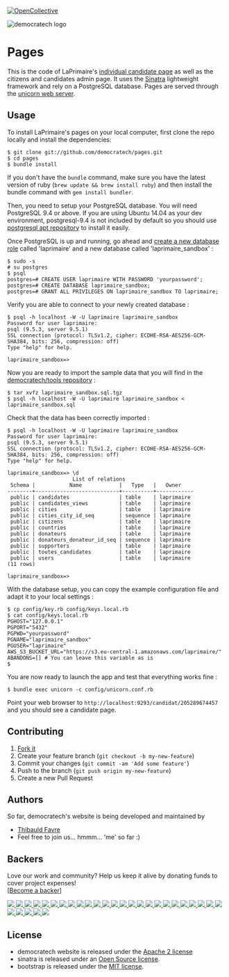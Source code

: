 [![OpenCollective](https://opencollective.com/laprimaire/badge/backers.svg)](https://opencollective.com/laprimaire#support)

![democratech logo](https://democratech.co/assets/images/democratech-logo-whitebg-260x64.png)
# Pages

This is the code of LaPrimaire's [individual candidate page](https://laprimaire.org/candidat/482702054584) as well as the citizens and candidates admin page. It uses the [Sinatra](http://www.sinatrarb.com/) lightweight framework and rely on a PostgreSQL database. Pages are served through the [unicorn web server](http://unicorn.bogomips.org/).

## Usage

To install LaPrimaire's pages on your local computer, first clone the repo locally and install the dependencies:

```console
$ git clone git://github.com/democratech/pages.git
$ cd pages
$ bundle install
```
If you don't have the `bundle` command, make sure you have the latest version of ruby (`brew update && brew install ruby`) and then install the bundle command with `gem install bundler`.

Then, you need to setup your PostgreSQL database. You will need PostgreSQL 9.4 or above. If you are using Ubuntu 14.04 as your dev environment, postgresql-9.4 is not included by default so you should use [postgresql apt repository](https://www.postgresql.org/download/linux/ubuntu/) to install it easily.

Once PostgreSQL is up and running, go ahead and [create a new database role](https://www.postgresql.org/docs/9.1/static/sql-createrole.html) called 'laprimaire' and a new database called 'laprimaire_sandbox' :
```console
$ sudo -s
# su postgres
$ psql
postgres=# CREATE USER laprimaire WITH PASSWORD 'yourpassword';
postgres=# CREATE DATABASE laprimaire_sandbox;
postgres=# GRANT ALL PRIVILEGES ON laprimaire_sandbox TO laprimaire;
```

Verify you are able to connect to your newly created database :
```console
$ psql -h localhost -W -U laprimaire laprimaire_sandbox
Password for user laprimaire: 
psql (9.5.3, server 9.5.1)
SSL connection (protocol: TLSv1.2, cipher: ECDHE-RSA-AES256-GCM-SHA384, bits: 256, compression: off)
Type "help" for help.

laprimaire_sandbox=>
```

Now you are ready to import the sample data that you will find in the [democratech/tools repository](https://github.com/democratech/tools/tree/master/sample_data) :
```console
$ tar xvfz laprimaire_sandbox.sql.tgz
$ psql -h localhost -W -U laprimaire laprimaire_sandbox < laprimaire_sandbox.sql
```

Check that the data has been correctly imported :
```console
$ psql -h localhost -W -U laprimaire laprimaire_sandbox
Password for user laprimaire: 
psql (9.5.3, server 9.5.1)
SSL connection (protocol: TLSv1.2, cipher: ECDHE-RSA-AES256-GCM-SHA384, bits: 256, compression: off)
Type "help" for help.

laprimaire_sandbox=> \d
                     List of relations
 Schema |           Name            |   Type   |   Owner    
--------+---------------------------+----------+------------
 public | candidates                | table    | laprimaire
 public | candidates_views          | table    | laprimaire
 public | cities                    | table    | laprimaire
 public | cities_city_id_seq        | sequence | laprimaire
 public | citizens                  | table    | laprimaire
 public | countries                 | table    | laprimaire
 public | donateurs                 | table    | laprimaire
 public | donateurs_donateur_id_seq | sequence | laprimaire
 public | supporters                | table    | laprimaire
 public | toutes_candidates         | table    | laprimaire
 public | users                     | table    | laprimaire
(11 rows)

laprimaire_sandbox=>
```

With the database setup, you can copy the example configuration file and adapt it to your local settings :
```console
$ cp config/key.rb config/keys.local.rb
$ cat config/keys.local.rb
PGHOST="127.0.0.1"
PGPORT="5432" 
PGPWD="yourpassword"
PGNAME="laprimaire_sandbox"
PGUSER="laprimaire"
AWS_S3_BUCKET_URL="https://s3.eu-central-1.amazonaws.com/laprimaire/"
ABANDONS=[] # You can leave this variable as is
$ 
```

You are now ready to launch the app and test that everything works fine :
```console
$ bundle exec unicorn -c config/unicorn.conf.rb
```

Point your web browser to ```http://localhost:9293/candidat/205289674457``` and you should see a candidate page.

## Contributing

1. [Fork it](http://github.com/democratech/LaPrimaire/fork)
2. Create your feature branch (`git checkout -b my-new-feature`)
3. Commit your changes (`git commit -am 'Add some feature'`)
4. Push to the branch (`git push origin my-new-feature`)
5. Create a new Pull Request

## Authors

So far, democratech's website is being developed and maintained by
* [Thibauld Favre](https://twitter.com/thibauld)
* Feel free to join us... hmmm... 'me' so far :)

## Backers

Love our work and community? Help us keep it alive by donating funds to cover project expenses!<br />
[[Become a backer](https://opencollective.com/laprimaire)]

  <a href="https://opencollective.com/laprimaire/backers/0/website" target="_blank">
    <img src="https://opencollective.com/laprimaire/backers/0/avatar">
  </a>
  <a href="https://opencollective.com/laprimaire/backers/1/website" target="_blank">
    <img src="https://opencollective.com/laprimaire/backers/1/avatar">
  </a>
  <a href="https://opencollective.com/laprimaire/backers/2/website" target="_blank">
    <img src="https://opencollective.com/laprimaire/backers/2/avatar">
  </a>
  <a href="https://opencollective.com/laprimaire/backers/3/website" target="_blank">
    <img src="https://opencollective.com/laprimaire/backers/3/avatar">
  </a>
  <a href="https://opencollective.com/laprimaire/backers/4/website" target="_blank">
    <img src="https://opencollective.com/laprimaire/backers/4/avatar">
  </a>
  <a href="https://opencollective.com/laprimaire/backers/5/website" target="_blank">
    <img src="https://opencollective.com/laprimaire/backers/5/avatar">
  </a>
  <a href="https://opencollective.com/laprimaire/backers/6/website" target="_blank">
    <img src="https://opencollective.com/laprimaire/backers/6/avatar">
  </a>
  <a href="https://opencollective.com/laprimaire/backers/7/website" target="_blank">
    <img src="https://opencollective.com/laprimaire/backers/7/avatar">
  </a>
  <a href="https://opencollective.com/laprimaire/backers/8/website" target="_blank">
    <img src="https://opencollective.com/laprimaire/backers/8/avatar">
  </a>
  <a href="https://opencollective.com/laprimaire/backers/9/website" target="_blank">
    <img src="https://opencollective.com/laprimaire/backers/9/avatar">
  </a>
  <a href="https://opencollective.com/laprimaire/backers/10/website" target="_blank">
    <img src="https://opencollective.com/laprimaire/backers/10/avatar">
  </a>
  <a href="https://opencollective.com/laprimaire/backers/11/website" target="_blank">
    <img src="https://opencollective.com/laprimaire/backers/11/avatar">
  </a>
  <a href="https://opencollective.com/laprimaire/backers/12/website" target="_blank">
    <img src="https://opencollective.com/laprimaire/backers/12/avatar">
  </a>
  <a href="https://opencollective.com/laprimaire/backers/13/website" target="_blank">
    <img src="https://opencollective.com/laprimaire/backers/13/avatar">
  </a>
  <a href="https://opencollective.com/laprimaire/backers/14/website" target="_blank">
    <img src="https://opencollective.com/laprimaire/backers/14/avatar">
  </a>
  <a href="https://opencollective.com/laprimaire/backers/15/website" target="_blank">
    <img src="https://opencollective.com/laprimaire/backers/15/avatar">
  </a>
  <a href="https://opencollective.com/laprimaire/backers/16/website" target="_blank">
    <img src="https://opencollective.com/laprimaire/backers/16/avatar">
  </a>
  <a href="https://opencollective.com/laprimaire/backers/17/website" target="_blank">
    <img src="https://opencollective.com/laprimaire/backers/17/avatar">
  </a>
  <a href="https://opencollective.com/laprimaire/backers/18/website" target="_blank">
    <img src="https://opencollective.com/laprimaire/backers/18/avatar">
  </a>
  <a href="https://opencollective.com/laprimaire/backers/19/website" target="_blank">
    <img src="https://opencollective.com/laprimaire/backers/19/avatar">
  </a>
  <a href="https://opencollective.com/laprimaire/backers/20/website" target="_blank">
    <img src="https://opencollective.com/laprimaire/backers/20/avatar">
  </a>
  <a href="https://opencollective.com/laprimaire/backers/21/website" target="_blank">
    <img src="https://opencollective.com/laprimaire/backers/21/avatar">
  </a>
  <a href="https://opencollective.com/laprimaire/backers/22/website" target="_blank">
    <img src="https://opencollective.com/laprimaire/backers/22/avatar">
  </a>
  <a href="https://opencollective.com/laprimaire/backers/23/website" target="_blank">
    <img src="https://opencollective.com/laprimaire/backers/23/avatar">
  </a>
  <a href="https://opencollective.com/laprimaire/backers/24/website" target="_blank">
    <img src="https://opencollective.com/laprimaire/backers/24/avatar">
  </a>
  <a href="https://opencollective.com/laprimaire/backers/25/website" target="_blank">
    <img src="https://opencollective.com/laprimaire/backers/25/avatar">
  </a>
  <a href="https://opencollective.com/laprimaire/backers/26/website" target="_blank">
    <img src="https://opencollective.com/laprimaire/backers/26/avatar">
  </a>
  <a href="https://opencollective.com/laprimaire/backers/27/website" target="_blank">
    <img src="https://opencollective.com/laprimaire/backers/27/avatar">
  </a>
  <a href="https://opencollective.com/laprimaire/backers/28/website" target="_blank">
    <img src="https://opencollective.com/laprimaire/backers/28/avatar">
  </a>
  <a href="https://opencollective.com/laprimaire/backers/29/website" target="_blank">
    <img src="https://opencollective.com/laprimaire/backers/29/avatar">
  </a>


## License

* democratech website is released under the [Apache 2 license](https://github.com/democratech/pages/blob/master/LICENSE)
* sinatra is released under an [Open Source license](https://github.com/sinatra/sinatra/blob/master/LICENSE).
* bootstrap is released under the [MIT license](https://github.com/twbs/bootstrap/blob/master/LICENSE).

